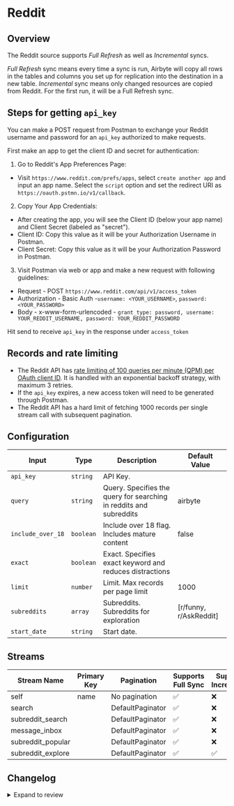 # Reddit

## Overview

The Reddit source supports _Full Refresh_ as well as _Incremental_ syncs.

_Full Refresh_ sync means every time a sync is run, Airbyte will copy all rows in the tables and columns you set up for replication into the destination in a new table.
_Incremental_ sync means only changed resources are copied from Reddit. For the first run, it will be a Full Refresh sync.


## Steps for getting `api_key`

You can make a POST request from Postman to exchange your Reddit username and password for an `api_key` authorized to make requests.

First make an app to get the client ID and secret for authentication:

1. Go to Reddit's App Preferences Page:
- Visit `https://www.reddit.com/prefs/apps`, select `create another app` and input an app name. Select the `script` option and set the redirect URI as `https://oauth.pstmn.io/v1/callback`.

2. Copy Your App Credentials:
 - After creating the app, you will see the Client ID (below your app name) and Client Secret (labeled as "secret").
 - Client ID: Copy this value as it will be your Authorization Username in Postman.
 - Client Secret: Copy this value as it will be your Authorization Password in Postman.

3. Visit Postman via web or app and make a new request with following guidelines:
 - Request - POST `https://www.reddit.com/api/v1/access_token`
 - Authorization - Basic Auth -`username: <YOUR_USERNAME>`, `password: <YOUR_PASSWORD>`
 - Body - x-www-form-urlencoded - `grant_type: password, username: YOUR_REDDIT_USERNAME, password: YOUR_REDDIT_PASSWORD`

Hit send to receive `api_key` in the response under `access_token`

## Records and rate limiting

- The Reddit API has [rate limiting of 100 queries per minute (QPM) per OAuth client ID](https://support.reddithelp.com/hc/en-us/articles/16160319875092-Reddit-Data-API-Wiki). It is handled with an exponential backoff strategy, with maximum 3 retries.
- If the `api_key` expires, a new access token will need to be generated through Postman.
- The Reddit API has a hard limit of fetching 1000 records per single stream call with subsequent pagination.

## Configuration

| Input | Type | Description | Default Value |
|-------|------|-------------|---------------|
| `api_key` | `string` | API Key.  |  |
| `query` | `string` | Query. Specifies the query for searching in reddits and subreddits | airbyte |
| `include_over_18` | `boolean` | Include over 18 flag. Includes mature content | false |
| `exact` | `boolean` | Exact. Specifies exact keyword and reduces distractions |  |
| `limit` | `number` | Limit. Max records per page limit | 1000 |
| `subreddits` | `array` | Subreddits. Subreddits for exploration | [r/funny, r/AskReddit] |
| `start_date` | `string` | Start date.  |  |

## Streams
| Stream Name | Primary Key | Pagination | Supports Full Sync | Supports Incremental |
|-------------|-------------|------------|---------------------|----------------------|
| self | name | No pagination | ✅ |  ❌  |
| search |  | DefaultPaginator | ✅ |  ❌  |
| subreddit_search |  | DefaultPaginator | ✅ |  ❌  |
| message_inbox |  | DefaultPaginator | ✅ |  ❌  |
| subreddit_popular |  | DefaultPaginator | ✅ |  ❌  |
| subreddit_explore |  | DefaultPaginator | ✅ |  ✅  |


## Changelog

<details>
  <summary>Expand to review</summary>

| Version          | Date       |Pull Request | Subject        |
|------------------|------------|--------------|----------------|
| 0.0.11 | 2025-01-25 | [52494](https://github.com/airbytehq/airbyte/pull/52494) | Update dependencies |
| 0.0.10 | 2025-01-18 | [51854](https://github.com/airbytehq/airbyte/pull/51854) | Update dependencies |
| 0.0.9 | 2025-01-11 | [51376](https://github.com/airbytehq/airbyte/pull/51376) | Update dependencies |
| 0.0.8 | 2024-12-28 | [50683](https://github.com/airbytehq/airbyte/pull/50683) | Update dependencies |
| 0.0.7 | 2024-12-21 | [50232](https://github.com/airbytehq/airbyte/pull/50232) | Update dependencies |
| 0.0.6 | 2024-12-14 | [49697](https://github.com/airbytehq/airbyte/pull/49697) | Update dependencies |
| 0.0.5 | 2024-12-12 | [49368](https://github.com/airbytehq/airbyte/pull/49368) | Update dependencies |
| 0.0.4 | 2024-12-11 | [49104](https://github.com/airbytehq/airbyte/pull/49104) | Starting with this version, the Docker image is now rootless. Please note that this and future versions will not be compatible with Airbyte versions earlier than 0.64 |
| 0.0.3 | 2024-10-29 | [47827](https://github.com/airbytehq/airbyte/pull/47827) | Update dependencies |
| 0.0.2 | 2024-10-28 | [47542](https://github.com/airbytehq/airbyte/pull/47542) | Update dependencies |
| 0.0.1 | 2024-08-23 | [44579](https://github.com/airbytehq/airbyte/pull/44579) | Initial release by [btkcodedev](https://github.com/btkcodedev) via Connector Builder |

</details>
